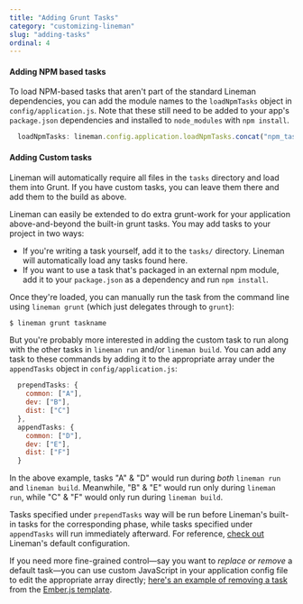 ```yaml
---
title: "Adding Grunt Tasks"
category: "customizing-lineman"
slug: "adding-tasks"
ordinal: 4
---
```


#### Adding NPM based tasks

To load NPM-based tasks that aren't part of the standard Lineman dependencies, you can add the module names to the `loadNpmTasks` object in `config/application.js`. Note that these still need to be added to your app's `package.json` dependencies and installed to `node_modules` with `npm install`.

```javascript
  loadNpmTasks: lineman.config.application.loadNpmTasks.concat("npm_task_to_load")
```

#### Adding Custom tasks

Lineman will automatically require all files in the `tasks` directory and load them into Grunt. If you have custom tasks, you can leave them there and add them to the build as above.

Lineman can easily be extended to do extra grunt-work for your application above-and-beyond the built-in grunt tasks. You may add tasks to your project in two ways:

* If you're writing a task yourself, add it to the `tasks/` directory. Lineman will automatically load any tasks found here.
* If you want to use a task that's packaged in an external npm module, add it to your `package.json` as a dependency and run `npm install`.

Once they're loaded, you can manually run the task from the command line using `lineman grunt` (which just delegates through to `grunt`):

```bash
$ lineman grunt taskname
```

But you're probably more interested in adding the custom task to run along with the other tasks in `lineman run` and/or `lineman build`. You can add any task to these commands by adding it to the appropriate array under the `appendTasks` object in `config/application.js`:

```javascript
  prependTasks: {
    common: ["A"],
    dev: ["B"],
    dist: ["C"]
  },
  appendTasks: {
    common: ["D"],
    dev: ["E"],
    dist: ["F"]
  }
```

In the above example, tasks "A" & "D" would run during *both* `lineman run` and `lineman build`. Meanwhile, "B" & "E" would run only during `lineman run`, while "C" & "F" would only run during `lineman build`.

Tasks specified under `prependTasks` way will be run before Lineman's built-in tasks for the corresponding phase, while tasks specified under `appendTasks` will run immediately afterward. For reference, [check out](https://github.com/linemanjs/lineman/blob/f13bde48c639569be3d50ec148e2c0e018d66ba0/config/application.coffee#L11-L14) Lineman's default configuration.

If you need more fine-grained control—say you want to *replace or remove* a default task—you can use custom JavaScript in your application config file to edit the appropriate array directly; [here's an example of removing a task](https://github.com/searls/lineman-ember-template/blob/941e7e63306aecbdce5b9a1223bfdb85bf5fe498/config/application.coffee#L30-L31) from the [Ember.js template](https://github.com/searls/lineman-ember-template).
